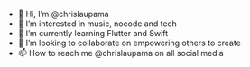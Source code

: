 - 👋 Hi, I’m @chrislaupama
- 👀 I’m interested in music, nocode and tech
- 🌱 I’m currently learning Flutter and Swift
- 💞️ I’m looking to collaborate on empowering others to create
- 📫 How to reach me @chrislaupama on all social media

<!---
chrislaupama/chrislaupama is a ✨ special ✨ repository because its `README.md` (this file) appears on your GitHub profile.
You can click the Preview link to take a look at your changes.
--->
